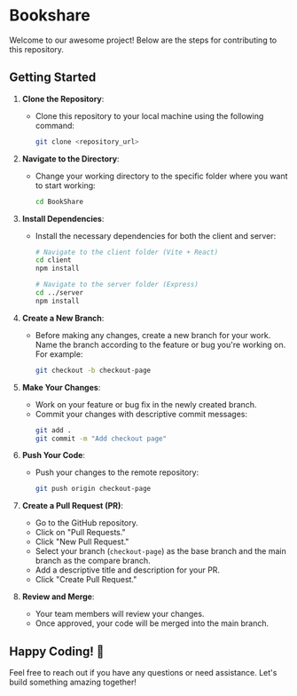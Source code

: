 # Bookshare

Welcome to our awesome project! Below are the steps for contributing to this repository.

## Getting Started

1. **Clone the Repository**:
    - Clone this repository to your local machine using the following command:
        ```bash
        git clone <repository_url>
        ```

2. **Navigate to the Directory**:
    - Change your working directory to the specific folder where you want to start working:
        ```bash
        cd BookShare
        ```

3. **Install Dependencies**:
    - Install the necessary dependencies for both the client and server:
        ```bash
        # Navigate to the client folder (Vite + React)
        cd client
        npm install

        # Navigate to the server folder (Express)
        cd ../server
        npm install
        ```

4. **Create a New Branch**:
    - Before making any changes, create a new branch for your work. Name the branch according to the feature or bug you're working on. For example:
        ```bash
        git checkout -b checkout-page
        ```

5. **Make Your Changes**:
    - Work on your feature or bug fix in the newly created branch.
    - Commit your changes with descriptive commit messages:
        ```bash
        git add .
        git commit -m "Add checkout page"
        ```

6. **Push Your Code**:
    - Push your changes to the remote repository:
        ```bash
        git push origin checkout-page
        ```

7. **Create a Pull Request (PR)**:
    - Go to the GitHub repository.
    - Click on "Pull Requests."
    - Click "New Pull Request."
    - Select your branch (`checkout-page`) as the base branch and the main branch as the compare branch.
    - Add a descriptive title and description for your PR.
    - Click "Create Pull Request."

8. **Review and Merge**:
    - Your team members will review your changes.
    - Once approved, your code will be merged into the main branch.

## Happy Coding! 🚀
Feel free to reach out if you have any questions or need assistance. Let's build something amazing together!